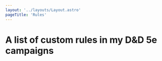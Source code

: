 ```yaml
---
layout: '../layouts/Layout.astro'
pageTitle: 'Rules'
---
```


# A list of custom rules in my D&D 5e campaigns